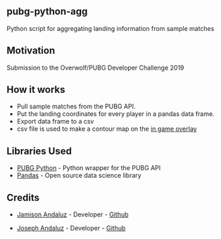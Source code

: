 ## pubg-python-agg

Python script for aggregating landing information from sample matches

## Motivation

Submission to the Overwolf/PUBG Developer Challenge 2019

## How it works

- Pull sample matches from the PUBG API.
- Put the landing coordinates for every player in a pandas data frame.
- Export data frame to a csv
- csv file is used to make a contour map on the [in game overlay](https://github.com/jandaluz/pubg-heat-react)

## Libraries Used

- [PUBG Python](https://github.com/ramonsaraiva/pubg-python) - Python wrapper for the PUBG API
- [Pandas](https://pandas.pydata.org/) - Open source data science library

## Credits

- [Jamison Andaluz](https://www.linkedin.com/in/jamisonandaluz/) - Developer - [Github](https://github.com/jandaluz)

- [Joseph Andaluz](https://www.linkedin.com/in/jandaluz/) - Developer - [Github](https://github.com/jandaluz1)
